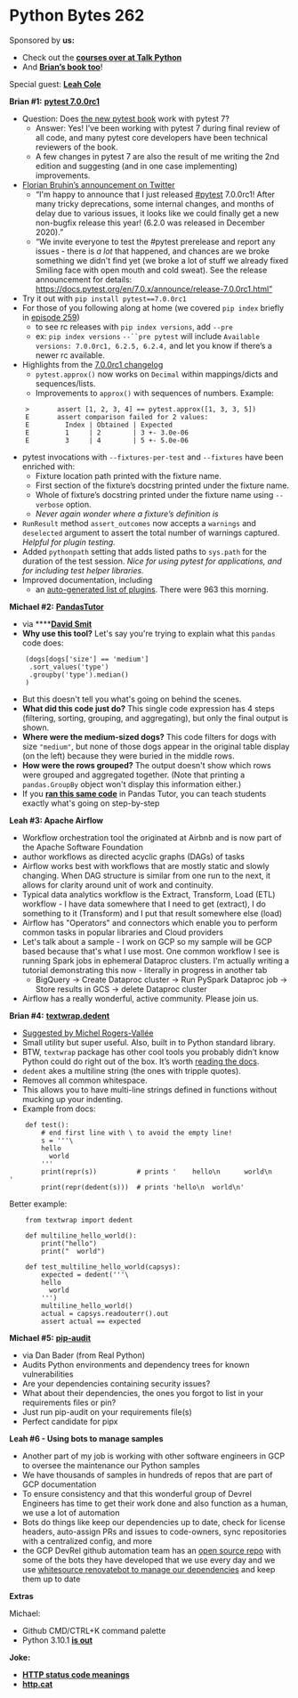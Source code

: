 # Python Bytes 262

Sponsored by **us:**

- Check out the [**courses over at Talk Python**](https://training.talkpython.fm/courses/all)
- And [**Brian’s book too**](https://pythontest.com/pytest-book/)!

Special guest: [**Leah Cole**](https://twitter.com/leahecole)

**Brian #1:** [**pytest 7.0.0rc1**](https://docs.pytest.org/en/7.0.x/announce/release-7.0.0rc1.html)

- Question: Does [the new pytest book](https://pragprog.com/titles/bopytest2/python-testing-with-pytest-second-edition/) work with pytest 7?
    - Answer: Yes! I’ve been working with pytest 7 during final review of all code, and many pytest core developers have been technical reviewers of the book.
    - A few changes in pytest 7 are also the result of me writing the 2nd edition and suggesting (and in one case implementing) improvements. 
- [Florian Bruhin’s announcement on Twitter](https://twitter.com/the_compiler/status/1468144014889209858?s=20)
    - “I'm happy to announce that I just released [#pytest](https://twitter.com/hashtag/pytest?src=hashtag_click) 7.0.0rc1! After many tricky deprecations, some internal changes, and months of delay due to various issues, it looks like we could finally get a new non-bugfix release this year! (6.2.0 was released in December 2020).”
    - “We invite everyone to test the #pytest prerelease and report any issues - there is *a lot* that happened, and chances are we broke something we didn't find yet (we broke a lot of stuff we already fixed Smiling face with open mouth and cold sweat). See the release announcement for details: https://docs.pytest.org/en/7.0.x/announce/release-7.0.0rc1.html”
- Try it out with `pip install pytest==7.0.0rc1`
- For those of you following along at home (we covered `pip index` briefly in [episode 259](https://pythonbytes.fm/episodes/show/259))
    - to see rc releases with `pip index versions`, add `--pre`
    - ex: `pip index versions` `--``pre pytest` will include `Available versions: 7.0.0rc1, 6.2.5, 6.2.4,`  and let you know if there’s a newer rc available.
- Highlights from the [7.0.0rc1 changelog](https://docs.pytest.org/en/7.0.x/changelog.html)
    - `pytest.approx()` now works on `Decimal` within mappings/dicts and sequences/lists.
    - Improvements to `approx()` with sequences of numbers. Example:
```
    >       assert [1, 2, 3, 4] == pytest.approx([1, 3, 3, 5])
    E       assert comparison failed for 2 values:
    E         Index | Obtained | Expected
    E         1     | 2        | 3 +- 3.0e-06
    E         3     | 4        | 5 +- 5.0e-06
```

- pytest invocations with `--fixtures-per-test` and `--fixtures` have been enriched with:
    - Fixture location path printed with the fixture name.
    - First section of the fixture’s docstring printed under the fixture name.
    - Whole of fixture’s docstring printed under the fixture name using `--verbose` option.
    - *Never again wonder where a fixture’s definition is*
- `RunResult` method `assert_outcomes` now accepts a `warnings` and `deselected` argument to assert the total number of warnings captured. *Helpful for plugin testing.*
- Added `pythonpath` setting that adds listed paths to `sys.path` for the duration of the test session. *Nice for using pytest for applications, and for including test helper libraries.*
- Improved documentation, including 
    - an [auto-generated list of plugins](https://docs.pytest.org/en/7.0.x/reference/plugin_list.html#plugin-list). There were 963 this morning.


**Michael #2:** [**PandasTutor**](https://twitter.com/davidouglasmit/status/1467522704542683139)

- via ****[**David Smit**](https://twitter.com/davidouglasmit)
- **Why use this tool?** Let's say you're trying to explain what this `pandas` code does:

```
    (dogs[dogs['size'] == 'medium']
     .sort_values('type')
     .groupby('type').median()
    )
```

- But this doesn't tell you what's going on behind the scenes.
- **What did this code just do?** This single code expression has 4 steps (filtering, sorting, grouping, and aggregating), but only the final output is shown.
- **Where were the medium-sized dogs?** This code filters for dogs with size `"medium"`, but none of those dogs appear in the original table display (on the left) because they were buried in the middle rows.
- **How were the rows grouped?** The output doesn't show which rows were grouped and aggregated together. (Note that printing a `pandas.GroupBy` object won't display this information either.)
- If you [**ran this same code**](https://pandastutor.com/vis.html#trace=example-code/py_dogs.json) in Pandas Tutor, you can teach students exactly what's going on step-by-step


**Leah #3: Apache Airflow**

- Workflow orchestration tool the originated at Airbnb and is now part of the Apache Software Foundation
- author workflows as directed acyclic graphs (DAGs) of tasks
-  Airflow works best with workflows that are mostly static and slowly changing. When DAG structure is similar from one run to the next, it allows for clarity around unit of work and continuity.
- Typical data analytics workflow is the Extract, Transform, Load (ETL) workflow - I have data somewhere that I need to get (extract), I do something to it (Transform) and I put that result somewhere else (load)
- Airflow has "Operators" and connectors which enable you to perform common tasks in popular libraries and Cloud providers
- Let's talk about a sample - I work on GCP so my sample will be GCP based because that's what I use most. One common workflow I see is running Spark jobs in ephemeral Dataproc clusters. I'm actually writing a tutorial demonstrating this now - literally in progress in another tab
    - BigQuery -> Create Dataproc cluster -> Run PySpark Dataproc job -> Store results in GCS -> delete Dataproc cluster
- Airflow has a really wonderful, active community. Please join us. 


**Brian #4:** [**textwrap.dedent**](https://docs.python.org/3/library/textwrap.html#textwrap.dedent)

- [Suggested by Michel Rogers-Vallée](https://twitter.com/mrvkino/status/1468306098235006981?s=20)
- Small utility but super useful. Also, built in to Python standard library.
- BTW, `textwrap` package has other cool tools you probably didn’t know Python could do right out of the box. It’s worth [reading the docs](https://docs.python.org/3/library/textwrap.html).
- `dedent` akes a multiline string (the ones with tripple quotes).
- Removes all common whitespace.
- This allows you to have multi-line strings defined in functions without mucking up your indenting.
- Example from docs:

```
    def test():
        # end first line with \ to avoid the empty line!
        s = '''\
        hello
          world
        '''
        print(repr(s))          # prints '    hello\n      world\n    '
        print(repr(dedent(s)))  # prints 'hello\n  world\n'
```

Better example:

```
    from textwrap import dedent
    
    def multiline_hello_world():
        print("hello")
        print("  world")
    
    def test_multiline_hello_world(capsys):
        expected = dedent('''\
        hello
          world
        ''')
        multiline_hello_world()
        actual = capsys.readouterr().out
        assert actual == expected
```

**Michael #5:** [**pip-audit**](https://github.com/trailofbits/pip-audit)

- via Dan Bader (from Real Python)
- Audits Python environments and dependency trees for known vulnerabilities
- Are your dependencies containing security issues?
- What about their dependencies, the ones you forgot to list in your requirements files or pin? 
- Just run pip-audit on your requirements file(s)
- Perfect candidate for pipx


**Leah #6 - Using bots to manage samples**

- Another part of my job is working with other software engineers in GCP to oversee the maintenance our Python samples
- We have thousands of samples in hundreds of repos that are part of GCP documentation
- To ensure consistency and that this wonderful group of Devrel Engineers has time to get their work done and also function as a human, we use a lot of automation
- Bots do things like keep our dependencies up to date, check for license headers, auto-assign PRs and issues to code-owners, sync repositories with a centralized config, and more
- the GCP DevRel github automation team has an [open source repo](https://github.com/googleapis/repo-automation-bots) with some of the bots they have developed that we use every day and we use [whitesource renovatebot to manage our dependencies](https://github.com/renovatebot/renovate) and keep them up to date

**Extras**


Michael:

- Github CMD/CTRL+K command palette
- Python 3.10.1 [**is out**](https://www.python.org/downloads/release/python-3101/)

**Joke:**

- [**HTTP status code meanings**](https://twitter.com/mkennedy/status/1466849030047035392)
- [**http.cat**](https://http.cat/)

